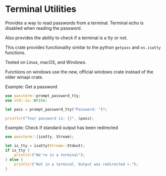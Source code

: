 # Terminal Utilities

Provides a way to read passwords from a terminal. Terminal echo is disabled
when reading the password.

Also provides the ability to check if a terminal is a tty or not.

This crate provides functionality similar to the python `getpass` and `os.isatty`
functions.

Tested on Linux, macOS, and Windows.

Functions on windows use the new, official windows crate instead of the older
winapi crate.

Example: Get a password

```rust
use passterm::prompt_password_tty;
use std::io::Write;

let pass = prompt_password_tty("Password: ")?;

println!("Your password is: {}", &pass);
```

Example: Check if standard output has been redirected

```rust
use passterm::{isatty, Stream};

let is_tty = isatty(Stream::Stdout);
if is_tty {
    println!("We're in a terminal");
} else {
    println!("Not in a terminal. Output was redirected >.");
}
```
